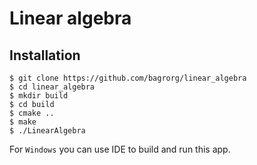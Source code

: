 # Linear algebra
## Installation
```console
$ git clone https://github.com/bagrorg/linear_algebra
$ cd linear_algebra
$ mkdir build
$ cd build
$ cmake ..
$ make
$ ./LinearAlgebra
```

For `Windows` you can use IDE to build and run this app.
